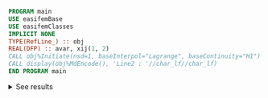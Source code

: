 ``` fortran
PROGRAM main
USE easifemBase
USE easifemClasses
IMPLICIT NONE
TYPE(RefLine_) :: obj
REAL(DFP) :: avar, xij(1, 2)
CALL obj%Initiate(nsd=1, baseInterpol="Lagrange", baseContinuity="H1")
CALL display(obj%MdEncode(), 'Line2 : '//char_lf//char_lf)
END PROGRAM main
```

<details>
<summary>See results</summary>
<div>

`Line2` : 

|  |  |
|  :---  |  ---:  |
| Element type | Line2 |
| Xidimension | 1 |
| NSD | 1 |
| tPoints | 2 |
| tLines | 1 |
| tSurfaces | 0 |
| tVolumes | 0 |
| BaseContinuity | H1 |
| BaseInterpolation | LagrangeInterpolation |

Nodal Coordinates:

|  |   |  |
|  ---  | ---  | ---  |
| x |-1 |1 |

`PointTopology`( 1 ) : 

|  |  |
|  ---  |  ---  |
| Element type | Point1 |
| Xidimension | 0 |
| Nptrs | 1 |


`PointTopology`( 2 ) : 

|  |  |
|  ---  |  ---  |
| Element type | Point1 |
| Xidimension | 0 |
| Nptrs | 2 |



`EdgeTopology`( 1 ) : 

|  |   |   | 
|  ---  |  ---  |  ---  | 
| Element type | Line2 |  | 
| Xidimension | 1 |  | 
| Nptrs | 1 | 2 | 



</div>
</details>

